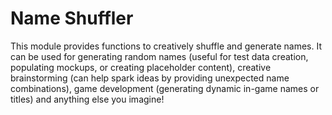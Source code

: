 # Name Shuffler

This module provides functions to creatively shuffle and generate names. It can be used for generating random names (useful for test data creation, populating mockups, or creating placeholder content), creative brainstorming (can help spark ideas by providing unexpected name combinations), game development (generating dynamic in-game names or titles) and anything else you imagine!
